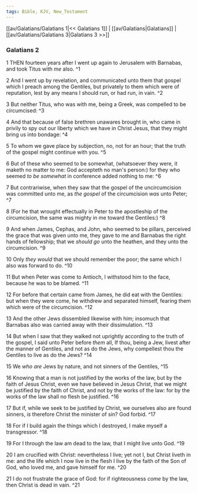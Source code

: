 ```yaml
---
tags: Bible, KJV, New_Testament
---
```


[[av/Galatians/Galatians 1|<< Galatians 1]] | [[av/Galatians|Galatians]] | [[av/Galatians/Galatians 3|Galatians 3 >>]]

### Galatians 2

1 THEN fourteen years after I went up again to Jerusalem with Barnabas, and took Titus with _me_ also. ^1

2 And I went up by revelation, and communicated unto them that gospel which I preach among the Gentiles, but privately to them which were of reputation, lest by any means I should run, or had run, in vain. ^2

3 But neither Titus, who was with me, being a Greek, was compelled to be circumcised: ^3

4 And that because of false brethren unawares brought in, who came in privily to spy out our liberty which we have in Christ Jesus, that they might bring us into bondage: ^4

5 To whom we gave place by subjection, no, not for an hour; that the truth of the gospel might continue with you. ^5

6 But of these who seemed to be somewhat, (whatsoever they were, it maketh no matter to me: God accepteth no man's person:) for they who seemed _to_ _be_ _somewhat_ in conference added nothing to me: ^6

7 But contrariwise, when they saw that the gospel of the uncircumcision was committed unto me, as _the_ _gospel_ of the circumcision _was_ unto Peter; ^7

8 (For he that wrought effectually in Peter to the apostleship of the circumcision, the same was mighty in me toward the Gentiles:) ^8

9 And when James, Cephas, and John, who seemed to be pillars, perceived the grace that was given unto me, they gave to me and Barnabas the right hands of fellowship; that we _should_ _go_ unto the heathen, and they unto the circumcision. ^9

10 Only _they_ _would_ that we should remember the poor; the same which I also was forward to do. ^10

11 But when Peter was come to Antioch, I withstood him to the face, because he was to be blamed. ^11

12 For before that certain came from James, he did eat with the Gentiles: but when they were come, he withdrew and separated himself, fearing them which were of the circumcision. ^12

13 And the other Jews dissembled likewise with him; insomuch that Barnabas also was carried away with their dissimulation. ^13

14 But when I saw that they walked not uprightly according to the truth of the gospel, I said unto Peter before _them_ all, If thou, being a Jew, livest after the manner of Gentiles, and not as do the Jews, why compellest thou the Gentiles to live as do the Jews? ^14

15 We _who_ _are_ Jews by nature, and not sinners of the Gentiles, ^15

16 Knowing that a man is not justified by the works of the law, but by the faith of Jesus Christ, even we have believed in Jesus Christ, that we might be justified by the faith of Christ, and not by the works of the law: for by the works of the law shall no flesh be justified. ^16

17 But if, while we seek to be justified by Christ, we ourselves also are found sinners, _is_ therefore Christ the minister of sin? God forbid. ^17

18 For if I build again the things which I destroyed, I make myself a transgressor. ^18

19 For I through the law am dead to the law, that I might live unto God. ^19

20 I am crucified with Christ: nevertheless I live; yet not I, but Christ liveth in me: and the life which I now live in the flesh I live by the faith of the Son of God, who loved me, and gave himself for me. ^20

21 I do not frustrate the grace of God: for if righteousness _come_ by the law, then Christ is dead in vain. ^21
